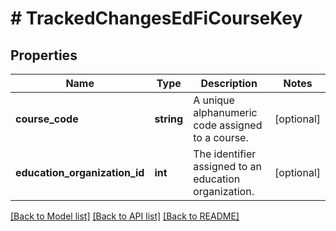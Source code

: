 # # TrackedChangesEdFiCourseKey

## Properties

Name | Type | Description | Notes
------------ | ------------- | ------------- | -------------
**course_code** | **string** | A unique alphanumeric code assigned to a course. | [optional]
**education_organization_id** | **int** | The identifier assigned to an education organization. | [optional]

[[Back to Model list]](../../README.md#models) [[Back to API list]](../../README.md#endpoints) [[Back to README]](../../README.md)

